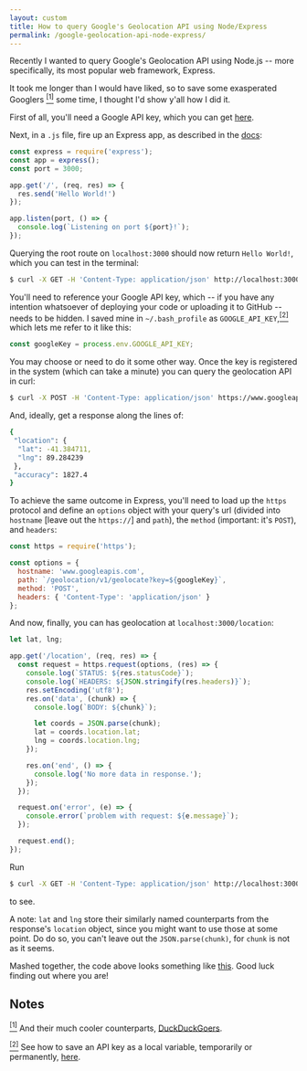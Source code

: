 ```yaml
---
layout: custom
title: How to query Google's Geolocation API using Node/Express
permalink: /google-geolocation-api-node-express/
---
```


Recently I wanted to query Google's Geolocation API using Node.js -- more specifically, its most popular web framework, Express.

It took me longer than I would have liked, so to save some exasperated Googlers <a name="note1top" href="#note1"><sup>[1]</sup></a> some time, I thought I'd show y'all how I did it.

First of all, you'll need a Google API key, which you can get <a href="https://developers.google.com/maps/documentation/geolocation/get-api-key" target="\_blank" rel="noopener noreferrer">here</a>.

Next, in a `.js` file, fire up an Express app, as described in the <a href="https://expressjs.com/en/starter/hello-world.html" target="\_blank" rel="noopener noreferrer">docs</a>:

``` javascript
const express = require('express');
const app = express();
const port = 3000;

app.get('/', (req, res) => {
  res.send('Hello World!')
});

app.listen(port, () => {
  console.log(`Listening on port ${port}!`);
});
```

Querying the root route on `localhost:3000` should now return `Hello World!`, which you can test in the terminal:

``` bash
$ curl -X GET -H 'Content-Type: application/json' http://localhost:3000/
```

You'll need to reference your Google API key, which -- if you have any intention whatsoever of deploying your code or uploading it to GitHub -- needs to be hidden. I saved mine in `~/.bash_profile` as `GOOGLE_API_KEY`,<a name="note2top" href="#note2"><sup>[2]</sup></a> which lets me refer to it like this:


``` javascript
const googleKey = process.env.GOOGLE_API_KEY;
```

You may choose or need to do it some other way. Once the key is registered in the system (which can take a minute) you can query the geolocation API in curl:

``` bash
$ curl -X POST -H 'Content-Type: application/json' https://www.googleapis.com/geolocation/v1/geolocate?key=$GOOGLE_API_KEY
```

And, ideally, get a response along the lines of:

``` bash
{
 "location": {
  "lat": -41.384711,
  "lng": 89.284239
 },
 "accuracy": 1827.4
}
```

To achieve the same outcome in Express, you'll need to load up the `https` protocol and define an `options` object with your query's url (divided into `hostname` [leave out the `https://`] and `path`), the `method` (important: it's `POST`), and `headers`:

``` javascript
const https = require('https');

const options = {
  hostname: 'www.googleapis.com',
  path: `/geolocation/v1/geolocate?key=${googleKey}`,
  method: 'POST',
  headers: { 'Content-Type': 'application/json' }
};
```

And now, finally, you can has geolocation at `localhost:3000/location`:

``` javascript
let lat, lng;

app.get('/location', (req, res) => {
  const request = https.request(options, (res) => {
    console.log(`STATUS: ${res.statusCode}`);
    console.log(`HEADERS: ${JSON.stringify(res.headers)}`);
    res.setEncoding('utf8');
    res.on('data', (chunk) => {
      console.log(`BODY: ${chunk}`);

      let coords = JSON.parse(chunk);
      lat = coords.location.lat;
      lng = coords.location.lng;
    });

    res.on('end', () => {
      console.log('No more data in response.');
    });
  });

  request.on('error', (e) => {
    console.error(`problem with request: ${e.message}`);
  });

  request.end();
});
```

Run

``` bash
$ curl -X GET -H 'Content-Type: application/json' http://localhost:3000/location
```

to see.

A note: `lat` and `lng` store their similarly named counterparts from the response's `location` object, since you might want to use those at some point. Do do so, you can't leave out the `JSON.parse(chunk)`, for `chunk` is not as it seems.

Mashed together, the code above looks something like <a href="https://gist.github.com/davidfloyd91/e7a57dfc5882096ffc971d2917ceadd5" target="\_blank" rel="noopener noreferrer">this</a>. Good luck finding out where you are!

## Notes

<a name="note1" href="#note1top"><sup>[1]</sup></a> And their much cooler counterparts, <a href="https://duckduckgo.com/" target="\_blank" rel="noopener noreferrer">DuckDuckGoers</a>.

<a name="note2" href="#note2top"><sup>[2]</sup></a> See how to save an API key as a local variable, temporarily or permanently, <a href="https://davidfloyd91.github.io/tweepy/" target="\_blank" rel="noopener noreferrer">here</a>.
